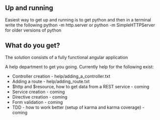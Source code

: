 Up and running
---------------
Easiest way to get up and running is to get python and then in a terminal write the following
python -m http.server
or
python -m SimpleHTTPServer for older versions of python

What do you get?
---------------
The solution consists of a fully functional angular application

A help department to get you going. Currently help for the following exist:
* Controller creation - help/adding_a_controller.txt
* Adding a route - help/adding_route.txt
* $http and $resource, how to get data from a REST service - coming
* Service creation - coming
* Directive creation - coming
* Form validation - coming
* TDD - how to work better (setup of karma and karma coverage) - coming






